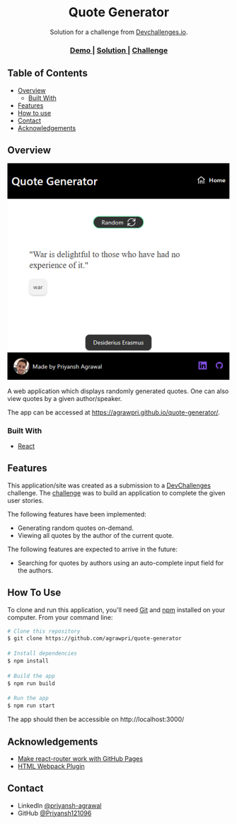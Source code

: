 <!-- Please update value in the {}  -->

<h1 align="center">Quote Generator</h1>

<div align="center">
   Solution for a challenge from  <a href="http://devchallenges.io" target="_blank">Devchallenges.io</a>.
</div>

<div align="center">
  <h3>
    <a href="https://agrawpri.github.io/quote-generator/">
      Demo
    </a>
    <span> | </span>
    <a href="https://github.com/agrawpri/quote-generator">
      Solution
    </a>
    <span> | </span>
    <a href="https://devchallenges.io/challenges/8Y3J4ucAMQpSnYTwwWW8">
      Challenge
    </a>
  </h3>
</div>

## Table of Contents

- [Overview](#overview)
  - [Built With](#built-with)
- [Features](#features)
- [How to use](#how-to-use)
- [Contact](#contact)
- [Acknowledgements](#acknowledgements)

## Overview

![img.png](screenshots/img.png)

A web application which displays randomly generated quotes. One can also view quotes by a given author/speaker.

The app can be accessed at https://agrawpri.github.io/quote-generator/.

### Built With

- [React](https://reactjs.org/)

## Features

This application/site was created as a submission to a [DevChallenges](https://devchallenges.io/challenges) challenge. The [challenge](https://devchallenges.io/challenges/8Y3J4ucAMQpSnYTwwWW8) was to build an application to complete the given user stories.

The following features have been implemented:
- Generating random quotes on-demand.
- Viewing all quotes by the author of the current quote.

The following features are expected to arrive in the future:
- Searching for quotes by authors using an auto-complete input field for the authors.


## How To Use

To clone and run this application, you'll need [Git](https://git-scm.com) and [npm](https://www.npmjs.com/) installed on your computer. From your command line:

```bash
# Clone this repository
$ git clone https://github.com/agrawpri/quote-generator

# Install dependencies
$ npm install

# Build the app
$ npm run build

# Run the app
$ npm run start
```

The app should then be accessible on http://localhost:3000/

## Acknowledgements

- [Make react-router work with GitHub Pages](https://stackoverflow.com/a/71985764/5019181)
- [HTML Webpack Plugin](https://webpack.js.org/plugins/html-webpack-plugin/)

## Contact

- LinkedIn [@priyansh-agrawal](https://www.linkedin.com/in/priyansh-agrawal/)
- GitHub [@Priyansh121096](https://github.com/Priyansh121096)
